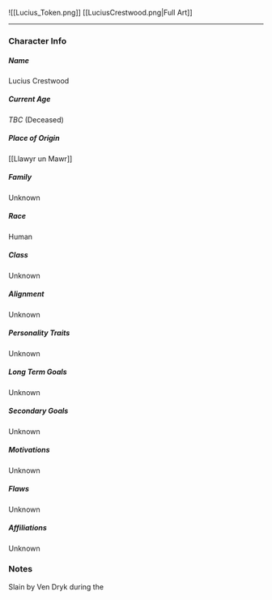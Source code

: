 ![[Lucius_Token.png]]
[[LuciusCrestwood.png|Full Art]]

---
### Character Info

##### Name 
Lucius Crestwood

##### Current Age
*TBC*  (Deceased)

##### Place of Origin
[[Llawyr un Mawr]]

##### Family
Unknown

##### Race
Human

##### Class
Unknown

##### Alignment
Unknown

##### Personality Traits
Unknown

##### Long Term Goals
Unknown

##### Secondary Goals
Unknown

##### Motivations
Unknown

##### Flaws
Unknown

##### Affiliations
Unknown

### Notes

Slain by Ven Dryk during the 